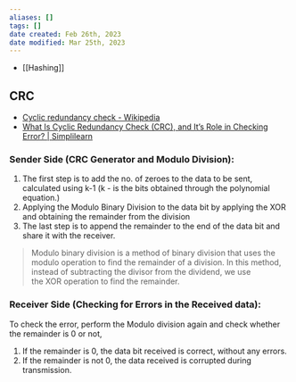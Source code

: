 ```yaml
---
aliases: []
tags: []
date created: Feb 26th, 2023
date modified: Mar 25th, 2023
---
```

- [[Hashing]]

## CRC
- [Cyclic redundancy check - Wikipedia](https://en.wikipedia.org/wiki/Cyclic_redundancy_check)  
- [What Is Cyclic Redundancy Check (CRC), and It’s Role in Checking Error? | Simplilearn](https://www.simplilearn.com/tutorials/networking-tutorial/what-is-cyclic-redundancy-check)

### Sender Side (CRC Generator and Modulo Division):
1. The first step is to add the no. of zeroes to the data to be sent, calculated using k-1 (k - is the bits obtained through the polynomial equation.)
2. Applying the Modulo Binary Division to the data bit by applying the XOR and obtaining the remainder from the division
3. The last step is to append the remainder to the end of the data bit and share it with the receiver.

> Modulo binary division is a method of binary division that uses the modulo operation to find the remainder of a division. In this method, instead of subtracting the divisor from the dividend, we use the XOR operation to find the remainder.

### Receiver Side (Checking for Errors in the Received data):
To check the error, perform the Modulo division again and check whether the remainder is 0 or not, 
1. If the remainder is 0, the data bit received is correct, without any errors.
2. If the remainder is not 0, the data received is corrupted during transmission.